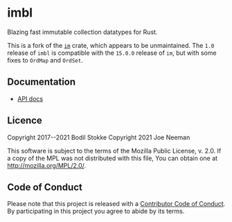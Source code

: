# imbl

Blazing fast immutable collection datatypes for Rust.

This is a fork of the [`im`](https://github.com/bodil/im-rs) crate, which
appears to be unmaintained. The `1.0` release of `imbl` is compatible with the
`15.0.0` release of `im`, but with some fixes to `OrdMap` and `OrdSet`.

## Documentation

* [API docs](https://docs.rs/imbl/)

## Licence

Copyright 2017--2021 Bodil Stokke
Copyright 2021 Joe Neeman

This software is subject to the terms of the Mozilla Public
License, v. 2.0. If a copy of the MPL was not distributed with this
file, You can obtain one at http://mozilla.org/MPL/2.0/.

## Code of Conduct

Please note that this project is released with a [Contributor Code of
Conduct][coc]. By participating in this project you agree to abide by its
terms.

[coc]: https://github.com/jneem/imbl/blob/master/CODE_OF_CONDUCT.md
